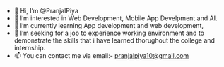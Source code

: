 - 👋 Hi, I’m @PranjalPiya
- 👀 I’m interested in Web Development, Mobile App Develpment and AI.
- 🌱 I’m currently learning App development and web development,
- 💞️ I’m seeking for a job to experience working environment and to demonstrate the skills that i have learned thorughout the college and internship.
- 📫 You can contact me via email:- pranjalpiya10@gmail.com

<!---
PranjalPiya/PranjalPiya is a ✨ special ✨ repository because its `README.md` (this file) appears on your GitHub profile.
You can click the Preview link to take a look at your changes.
--->
